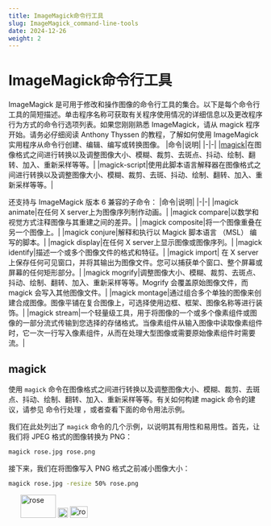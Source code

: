 ```yaml
---
title: ImageMagick命令行工具
slug: ImageMagick_command-line-tools
date: 2024-12-26
weight: 2
---
```

# ImageMagick命令行工具

ImageMagick 是可用于修改和操作图像的命令行工具的集合。以下是每个命令行工具的简短描述。单击程序名称可获取有关程序使用情况的详细信息以及更改程序行为方式的命令行选项列表。如果您刚刚熟悉 ImageMagick，请从 magick 程序开始。请务必仔细阅读 Anthony Thyssen 的教程，了解如何使用 ImageMagick 实用程序从命令行创建、编辑、编写或转换图像。
|命令|说明|
|-|-|
|[magick](/docs/guide/ImageMagick_command-line-tools/#magick)|在图像格式之间进行转换以及调整图像大小、模糊、裁剪、去斑点、抖动、绘制、翻转、加入、重新采样等等。|
|magick-script|使用此脚本语言解释器在图像格式之间进行转换以及调整图像大小、模糊、裁剪、去斑、抖动、绘制、翻转、加入、重新采样等等。|

还支持与 ImageMagick 版本 6 兼容的子命令：
|命令|说明|
|-|-|
|magick animate|在任何 X server上为图像序列制作动画。|
|magick compare|以数学和视觉方式注释图像与其重建之间的差异。|
|magick composite|将一个图像重叠在另一个图像上。|
|magick conjure|解释和执行以 Magick 脚本语言 （MSL） 编写的脚本。|
|magick display|在任何 X server上显示图像或图像序列。|
|magick identify|描述一个或多个图像文件的格式和特征。|
|magick import|
在 X server上保存任何可见窗口，并将其输出为图像文件。您可以捕获单个窗口、整个屏幕或屏幕的任何矩形部分。|
|magick mogrify|调整图像大小、模糊、裁剪、去斑点、抖动、绘制、翻转、加入、重新采样等等。Mogrify 会覆盖原始图像文件，而 magick 会写入其他图像文件。|
|magick montage|通过组合多个单独的图像来创建合成图像。图像平铺在复合图像上，可选择使用边框、框架、图像名称等进行装饰。|
|magick stream|一个轻量级工具，用于将图像的一个或多个像素组件或图像的一部分流式传输到您选择的存储格式。当像素组件从输入图像中读取像素组件时，它一次一行写入像素组件，从而在处理大型图像或需要原始像素组件时需要流。|

## magick

使用 `magick` 命令在图像格式之间进行转换以及调整图像大小、模糊、裁剪、去斑点、抖动、绘制、翻转、加入、重新采样等等。有关如何构建 magick 命令的建议，请参见 命令行处理 ，或者查看下面的命令用法示例。

我们在此处列出了 `magick` 命令的几个示例，以说明其有用性和易用性。首先，让我们将 JPEG 格式的图像转换为 PNG：

```sh
magick rose.jpg rose.png 
```

接下来，我们在将图像写入 PNG 格式之前减小图像大小：

```sh
magick rose.jpg -resize 50% rose.png 
```

<ul>
  <img src="/image/rose.jpg" width="70" height="46" alt="rose" />
  <img style="margin-top:13px; margin-bottom:13px;" src="/image/right.gif" width="20" height="20" alt="==>" />
  <img style="margin-top:11px; margin-bottom:12px;" src="/image/rose.png" width="35" height="23" alt="rose" />
</ul>